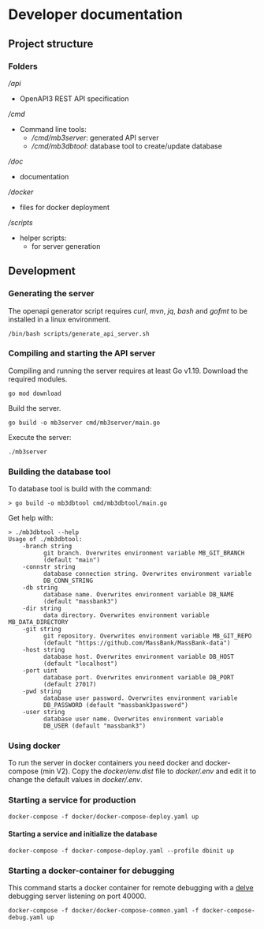 # Developer documentation

## Project structure

### Folders
*/api*
- OpenAPI3 REST API specification

*/cmd*
- Command line tools:
  - */cmd/mb3server*: generated API server
  - */cmd/mb3dbtool*: database tool to create/update database

*/doc*
- documentation

*/docker*
- files for docker deployment

*/scripts*
- helper scripts:
  - for server generation

## Development 

### Generating the server

The openapi generator script requires *curl*, *mvn*, *jq*, *bash* and *gofmt* 
to be installed in a linux environment.

    /bin/bash scripts/generate_api_server.sh

### Compiling and starting the API server

Compiling and running the server requires at least Go v1.19. Download the 
required modules. 

    go mod download

Build the server.

    go build -o mb3server cmd/mb3server/main.go

Execute the server:
    
    ./mb3server 

### Building the database tool

To database tool is build with the command:

    > go build -o mb3dbtool cmd/mb3dbtool/main.go 

Get help with:

    > ./mb3dbtool --help
    Usage of ./mb3dbtool:
        -branch string
              git branch. Overwrites environment variable MB_GIT_BRANCH 
              (default "main")
        -connstr string
              database connection string. Overwrites environment variable 
              DB_CONN_STRING
        -db string
              database name. Overwrites environment variable DB_NAME 
              (default "massbank3")
        -dir string
              data directory. Overwrites environment variable MB_DATA_DIRECTORY
        -git string
              git repository. Overwrites environment variable MB_GIT_REPO 
              (default "https://github.com/MassBank/MassBank-data")
        -host string
              database host. Overwrites environment variable DB_HOST 
              (default "localhost")
        -port uint
              database port. Overwrites environment variable DB_PORT 
              (default 27017)
        -pwd string
              database user password. Overwrites environment variable 
              DB_PASSWORD (default "massbank3password")
        -user string
              database user name. Overwrites environment variable 
              DB_USER (default "massbank3")

### Using docker

To run the server in docker containers you need docker and docker-compose (min V2). 
Copy the *docker/env.dist* file to *docker/.env* and edit it to change the 
default values in *docker/.env*.

### Starting a service for production

    docker-compose -f docker/docker-compose-deploy.yaml up

#### Starting a service and initialize the database
   
    docker-compose -f docker-compose-deploy.yaml --profile dbinit up

### Starting a docker-container for debugging

This command starts a docker container for remote debugging with a 
[delve](https://github.com/go-delve/delve) debugging server listening on 
port 40000.

    docker-compose -f docker/docker-compose-common.yaml -f docker-compose-debug.yaml up
